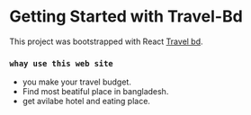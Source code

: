 # Getting Started with Travel-Bd

This project was bootstrapped with React [Travel bd](https://travel-bd-react1.netlify.app/).

### `whay use this web site`
- you make your travel budget.
- Find most beatiful place in bangladesh.
- get avilabe hotel and eating place.


